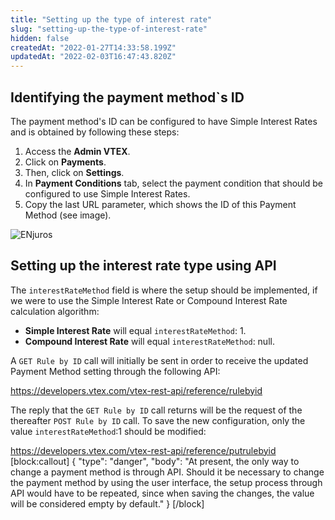 ```yaml
---
title: "Setting up the type of interest rate"
slug: "setting-up-the-type-of-interest-rate"
hidden: false
createdAt: "2022-01-27T14:33:58.199Z"
updatedAt: "2022-02-03T16:47:43.820Z"
---
```

## Identifying the payment method`s ID

The payment method's ID can be configured to have Simple Interest Rates and is obtained by following these steps:

1. Access the **Admin VTEX**.
2. Click on **Payments**.
3. Then, click on **Settings**.
4. In **Payment Conditions** tab, select the payment condition that should be configured to use Simple Interest Rates.
5. Copy the last URL parameter, which shows the ID of this Payment Method (see image).

![ENjuros](https://files.readme.io/b6f8c9d-ENjuros.png)

## Setting up the interest rate type using API

The `interestRateMethod` field is where the setup should be implemented, if we were to use the Simple Interest Rate or Compound Interest Rate calculation algorithm:

* **Simple Interest Rate** will equal `interestRateMethod`: 1.
* **Compound Interest Rate** will equal `interestRateMethod`: null.

A `GET Rule by ID` call will initially be sent in order to receive the updated Payment Method setting through the following API:

<https://developers.vtex.com/vtex-rest-api/reference/rulebyid>

The reply that the `GET Rule by ID` call returns will be the request of the thereafter `POST Rule by ID` call. To save the new configuration, only the value `interestRateMethod`:1 should be modified:

<https://developers.vtex.com/vtex-rest-api/reference/putrulebyid>
[block:callout]
{
  "type": "danger",
  "body": "At present, the only way to change a payment method is through API. Should it be necessary to change the payment method by using the user interface, the setup process through API would have to be repeated, since when saving the changes, the value will be considered empty by default."
}
[/block]
